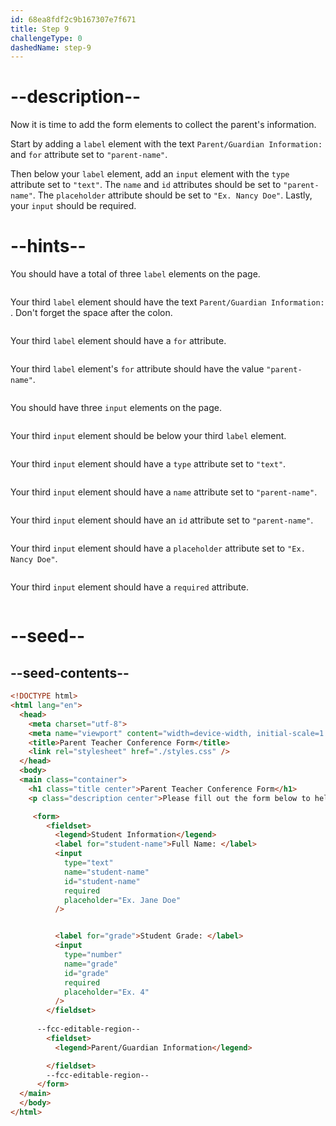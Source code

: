 ```yaml
---
id: 68ea8fdf2c9b167307e7f671
title: Step 9
challengeType: 0
dashedName: step-9
---
```


# --description--

Now it is time to add the form elements to collect the parent's information.

Start by adding a `label` element with the text `Parent/Guardian Information: ` and `for` attribute set to `"parent-name"`.

Then below your `label` element, add an `input` element with the `type` attribute set to `"text"`. The `name` and `id` attributes should be set to `"parent-name"`. The `placeholder` attribute should be set to `"Ex. Nancy Doe"`. Lastly, your `input` should be required. 

# --hints--

You should have a total of three `label` elements on the page.

```js

```

Your third `label` element should have the text `Parent/Guardian Information: `. Don't forget the space after the colon.

```js

```

Your third `label` element should have a `for` attribute.

```js

```

Your third `label` element's `for` attribute should have the value `"parent-name"`.

```js

```

You should have three `input` elements on the page.

```js

```

Your third `input` element should be below your third `label` element.

```js

```

Your third `input` element should have a `type` attribute set to `"text"`.

```js

```

Your third `input` element should have a `name` attribute set to `"parent-name"`.

```js

```

Your third `input` element should have an `id` attribute set to `"parent-name"`.

```js

```

Your third `input` element should have a `placeholder` attribute set to `"Ex. Nancy Doe"`.

```js

```

Your third `input` element should have a `required` attribute.

```js

```

# --seed--

## --seed-contents--

```html
<!DOCTYPE html>
<html lang="en">
  <head>
    <meta charset="utf-8">
    <meta name="viewport" content="width=device-width, initial-scale=1.0">
    <title>Parent Teacher Conference Form</title>
    <link rel="stylesheet" href="./styles.css" />
  </head>
  <body>
  <main class="container">
    <h1 class="title center">Parent Teacher Conference Form</h1>
    <p class="description center">Please fill out the form below to help schedule your parent-teacher conference.</p>

     <form>
        <fieldset>
          <legend>Student Information</legend>
          <label for="student-name">Full Name: </label>
          <input
            type="text"
            name="student-name"
            id="student-name"
            required
            placeholder="Ex. Jane Doe"
          />


          <label for="grade">Student Grade: </label>
          <input
            type="number"
            name="grade"
            id="grade"
            required
            placeholder="Ex. 4"
          />
        </fieldset>
        
      --fcc-editable-region--
        <fieldset>
          <legend>Parent/Guardian Information</legend>

        </fieldset>
        --fcc-editable-region--
      </form>
  </main>
  </body>
</html>
```
